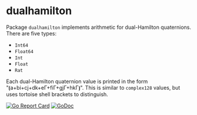 # dualhamilton

Package `dualhamilton` implements arithmetic for dual-Hamilton quaternions. There are five types:

* `Int64`
* `Float64`
* `Int`
* `Float`
* `Rat`

Each dual-Hamilton quaternion value is printed in the form "⦗a+bi+cj+dk+eΓ+fiΓ+gjΓ+hkΓ⦘". This is similar to `complex128` values, but uses tortoise shell brackets to distinguish.

[![Go Report Card](https://goreportcard.com/badge/gojp/goreportcard)](https://goreportcard.com/report/github.com/meirizarrygelpi/numbers/dualhamilton) [![GoDoc](https://godoc.org/github.com/meirizarrygelpi/numbers/dualhamilton?status.svg)](https://godoc.org/github.com/meirizarrygelpi/numbers/dualhamilton)